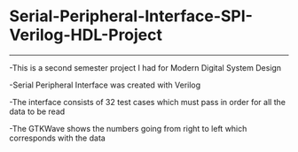 # Serial-Peripheral-Interface-SPI-Verilog-HDL-Project
______________________________________________________________

-This is a second semester project I had for Modern Digital System Design

-Serial Peripheral Interface was created with Verilog

-The interface consists of 32 test cases which must pass in order for all the data to be read

-The GTKWave shows the numbers going from right to left which corresponds with the data

